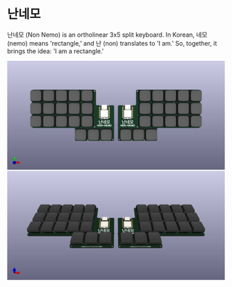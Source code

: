 # 난네모
난네모 (Non Nemo) is an ortholinear 3x5 split keyboard. In Korean, 네모 (nemo) means 'rectangle,' and 난 (non) translates to 'I am.'  So, together, it brings the idea: 'I am a rectangle.'

![](imgs/non_nemo_low_profile.png)
![](imgs/non_nemo_low_profile_tilt.png)
